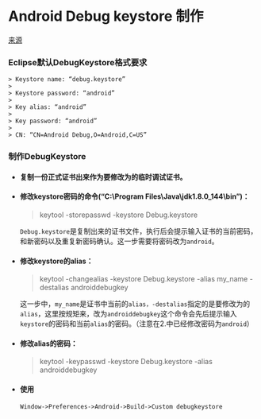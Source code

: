 # Android Debug keystore 制作

[来源](http://blog.csdn.net/superbigcupid/article/details/48230675)

### Eclipse默认DebugKeystore格式要求

	> Keystore name: “debug.keystore”
	>
	> Keystore password: “android”
	>
	> Key alias: “android”
	>
	> Key password: “android”
	>
	> CN: “CN=Android Debug,O=Android,C=US”

### 制作DebugKeystore

- #### 复制一份正式证书出来作为要修改为的临时调试证书。

- #### 修改keystore密码的命令(“C:\Program Files\Java\jdk1.8.0_144\bin”)：

  > keytool -storepasswd -keystore Debug.keystore 

  `Debug.keystore`是复制出来的证书文件，执行后会提示输入证书的当前密码，和新密码以及重复新密码确认。这一步需要将密码改为`android`。


- #### 修改keystore的alias：

  > keytool -changealias -keystore Debug.keystore -alias my_name -destalias androiddebugkey

  这一步中，`my_name`是证书中当前的`alias，-destalias`指定的是要修改为的`alias`，这里按规矩来，改为`androiddebugkey`这个命令会先后提示输入`keystore`的密码和当前`alias`的密码。（注意在2.中已经修改密码为`android`）


- #### 修改alias的密码：

  > keytool -keypasswd -keystore Debug.keystore -alias androiddebugkey


- #### 使用

  `Window->Preferences->Android->Build->Custom debugkeystore`